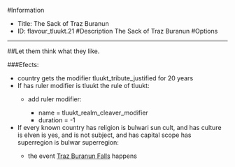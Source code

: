 #Information
 - Title: The Sack of Traz Buranun
 - ID: flavour_tluukt.21
#Description
The Sack of Traz Buranun
#Options

___
##Let them think what they like.

###Efects:<ul><li>country gets the modifier tluukt_tribute_justified for 20 years</li><li>If has ruler modifier is tluukt the rule of tluukt:</li><ul><li>add ruler modifier:</li><ul><li>name = tluukt_realm_cleaver_modifier</li><li>duration = -1</li></ul></ul><li>If every known country has religion is bulwari sun cult, and  has culture is elven is yes, and  is not subject, and  has capital scope has superregion is bulwar superregion:</li><ul><li>the event [Traz Buranun Falls](../events/traz_buranun_falls.md) happens</li></ul></ul>
